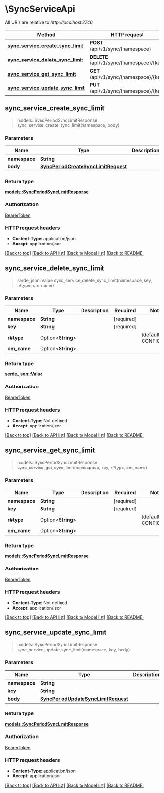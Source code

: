 # \SyncServiceApi

All URIs are relative to *http://localhost:2746*

Method | HTTP request | Description
------------- | ------------- | -------------
[**sync_service_create_sync_limit**](SyncServiceApi.md#sync_service_create_sync_limit) | **POST** /api/v1/sync/{namespace} | 
[**sync_service_delete_sync_limit**](SyncServiceApi.md#sync_service_delete_sync_limit) | **DELETE** /api/v1/sync/{namespace}/{key} | 
[**sync_service_get_sync_limit**](SyncServiceApi.md#sync_service_get_sync_limit) | **GET** /api/v1/sync/{namespace}/{key} | 
[**sync_service_update_sync_limit**](SyncServiceApi.md#sync_service_update_sync_limit) | **PUT** /api/v1/sync/{namespace}/{key} | 



## sync_service_create_sync_limit

> models::SyncPeriodSyncLimitResponse sync_service_create_sync_limit(namespace, body)


### Parameters


Name | Type | Description  | Required | Notes
------------- | ------------- | ------------- | ------------- | -------------
**namespace** | **String** |  | [required] |
**body** | [**SyncPeriodCreateSyncLimitRequest**](SyncPeriodCreateSyncLimitRequest.md) |  | [required] |

### Return type

[**models::SyncPeriodSyncLimitResponse**](sync.SyncLimitResponse.md)

### Authorization

[BearerToken](../README.md#BearerToken)

### HTTP request headers

- **Content-Type**: application/json
- **Accept**: application/json

[[Back to top]](#) [[Back to API list]](../README.md#documentation-for-api-endpoints) [[Back to Model list]](../README.md#documentation-for-models) [[Back to README]](../README.md)


## sync_service_delete_sync_limit

> serde_json::Value sync_service_delete_sync_limit(namespace, key, r#type, cm_name)


### Parameters


Name | Type | Description  | Required | Notes
------------- | ------------- | ------------- | ------------- | -------------
**namespace** | **String** |  | [required] |
**key** | **String** |  | [required] |
**r#type** | Option<**String**> |  |  |[default to CONFIGMAP]
**cm_name** | Option<**String**> |  |  |

### Return type

[**serde_json::Value**](serde_json::Value.md)

### Authorization

[BearerToken](../README.md#BearerToken)

### HTTP request headers

- **Content-Type**: Not defined
- **Accept**: application/json

[[Back to top]](#) [[Back to API list]](../README.md#documentation-for-api-endpoints) [[Back to Model list]](../README.md#documentation-for-models) [[Back to README]](../README.md)


## sync_service_get_sync_limit

> models::SyncPeriodSyncLimitResponse sync_service_get_sync_limit(namespace, key, r#type, cm_name)


### Parameters


Name | Type | Description  | Required | Notes
------------- | ------------- | ------------- | ------------- | -------------
**namespace** | **String** |  | [required] |
**key** | **String** |  | [required] |
**r#type** | Option<**String**> |  |  |[default to CONFIGMAP]
**cm_name** | Option<**String**> |  |  |

### Return type

[**models::SyncPeriodSyncLimitResponse**](sync.SyncLimitResponse.md)

### Authorization

[BearerToken](../README.md#BearerToken)

### HTTP request headers

- **Content-Type**: Not defined
- **Accept**: application/json

[[Back to top]](#) [[Back to API list]](../README.md#documentation-for-api-endpoints) [[Back to Model list]](../README.md#documentation-for-models) [[Back to README]](../README.md)


## sync_service_update_sync_limit

> models::SyncPeriodSyncLimitResponse sync_service_update_sync_limit(namespace, key, body)


### Parameters


Name | Type | Description  | Required | Notes
------------- | ------------- | ------------- | ------------- | -------------
**namespace** | **String** |  | [required] |
**key** | **String** |  | [required] |
**body** | [**SyncPeriodUpdateSyncLimitRequest**](SyncPeriodUpdateSyncLimitRequest.md) |  | [required] |

### Return type

[**models::SyncPeriodSyncLimitResponse**](sync.SyncLimitResponse.md)

### Authorization

[BearerToken](../README.md#BearerToken)

### HTTP request headers

- **Content-Type**: application/json
- **Accept**: application/json

[[Back to top]](#) [[Back to API list]](../README.md#documentation-for-api-endpoints) [[Back to Model list]](../README.md#documentation-for-models) [[Back to README]](../README.md)

